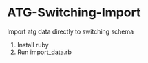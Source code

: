 ATG-Switching-Import
====================

Import atg data directly to switching schema


1. Install ruby
2. Run import_data.rb
